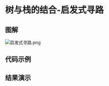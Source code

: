 # 树与栈的结合-启发式寻路

## 图解

![启发式寻路.png](http://pntnlt1wq.bkt.clouddn.com/启发式寻路.png)



## 代码示例

## 结果演示

